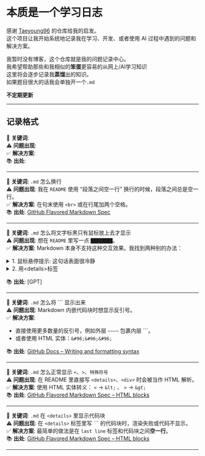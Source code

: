 # 本质是一个学习日志

感谢 [Taeyoung96](https://github.com/Taeyoung96/Troubleshooting-Note) 的仓库给我的启发。  
这个项目让我开始系统地记录我在学习、开发、或者使用 AI 过程中遇到的问题和解决方案。

我暂时没有博客，这个仓库就是我的问题记录中心。  
我希望帮助那些和我相似的**笨蛋**更容易的从网上/AI学习知识  
这里将会逐步记录我**蒸馏**出的知识。  
如果题目很大的话我会单独开一个`.md`

**不定期更新**

---

## 记录格式

🔑 **关键词**:  
⚠️ **问题出现**:  
✅ **解决方案**:  
📚 **出处**:  

---

🔑 **关键词**: `.md` 怎么换行  
⚠️ **问题出现**: 我在 `README` 使用 “段落之间空一行” 换行的时候，段落之间总是空一行。  
✅ **解决方案**: 在句末使用 `<br>` 或在行尾加两个空格。  
📚 **出处**: [GitHub Flavored Markdown Spec](https://github.github.com/gfm/#paragraphs)

---

🔑 **关键词**: `.md` 怎么将文字标黑只有鼠标放上去才显示  
⚠️ **问题出现**: 想在 `README` 里写一点 `████████`。  
✅ **解决方案**: Markdown 本身不支持这种交互效果。我找到两种别的办法：  

<details>
  <summary>1. 鼠标悬停提示: <span title="我其实在吐槽">这句话表面很冷静</span></summary>

  ```html
  <span title="我其实在吐槽">这句话表面很冷静</span>。
  ```
</details>

<details>
  <summary>2. 用&lt;details&gt;标签</summary>
  
  ```html
  <details>
    <summary>标题</summary>
    被遮住的内容在这里。
  </details>
  ```
</details>

📚 **出处**: [GPT]

---

🔑 **关键词**: `.md` 怎么将 ``` 显示出来  
⚠️ **问题出现**: Markdown 内嵌代码块时想显示反引号。  
✅ **解决方案**:  
* 直接使用更多数量的反引号，例如外层 `~~~~` 包裹内层 ```。
* 或者使用 HTML 实体：`&#96;&#96;&#96;`

📚 **出处**: [GitHub Docs – Writing and formatting syntax](https://docs.github.com/en/get-started/writing-on-github/getting-started-with-writing-and-formatting-on-github/basic-writing-and-formatting-syntax)

---

🔑 **关键词**: `.md` 怎么正常显示 `<`、`>`、`特殊符号`  
⚠️ **问题出现**: 在 README 里直接写 `<details>`、`<div>` 时会被当作 HTML 解析。  
✅ **解决方案**: 使用 HTML 实体转义：  `<` → `&lt;` 、 `>` → `&gt;`  
📚 **出处**: [GitHub Flavored Markdown Spec – HTML blocks](https://github.github.com/gfm/#html-blocks)

---

🔑 **关键词**: `.md` 在 `<details>` 里显示代码块  
⚠️ **问题出现**: 在 `<details>` 标签里写 ``` 的代码块时，渲染失败或代码不显示。  
✅ **解决方案**: 最简单的做法是在 `last line` 标签和代码块之间**空一行**。  
📚 **出处**: [GitHub Flavored Markdown Spec – HTML blocks](https://github.github.com/gfm/#html-blocks)

---
